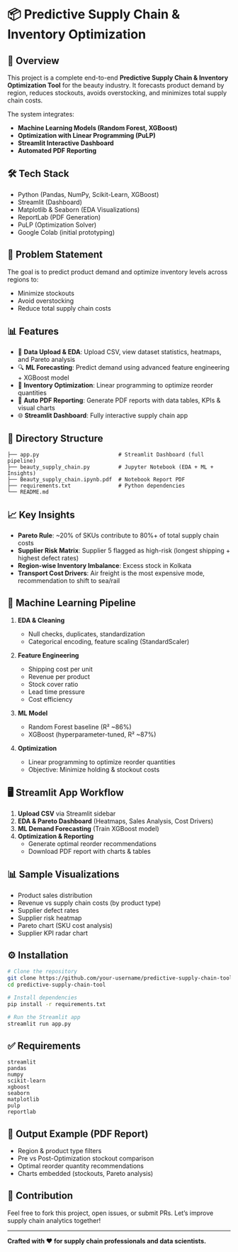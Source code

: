 # 📦 Predictive Supply Chain & Inventory Optimization 

## 🚀 Overview
This project is a complete end-to-end **Predictive Supply Chain & Inventory Optimization Tool** for the beauty industry. It forecasts product demand by region, reduces stockouts, avoids overstocking, and minimizes total supply chain costs.

The system integrates:
- **Machine Learning Models (Random Forest, XGBoost)**
- **Optimization with Linear Programming (PuLP)**
- **Streamlit Interactive Dashboard**
- **Automated PDF Reporting**

## 🛠️ Tech Stack
- Python (Pandas, NumPy, Scikit-Learn, XGBoost)
- Streamlit (Dashboard)
- Matplotlib & Seaborn (EDA Visualizations)
- ReportLab (PDF Generation)
- PuLP (Optimization Solver)
- Google Colab (initial prototyping)

## 🎯 Problem Statement
The goal is to predict product demand and optimize inventory levels across regions to:
- Minimize stockouts
- Avoid overstocking
- Reduce total supply chain costs

## 📊 Features
- 📁 **Data Upload & EDA**: Upload CSV, view dataset statistics, heatmaps, and Pareto analysis
- 🔍 **ML Forecasting**: Predict demand using advanced feature engineering + XGBoost model
- 🎯 **Inventory Optimization**: Linear programming to optimize reorder quantities
- 📝 **Auto PDF Reporting**: Generate PDF reports with data tables, KPIs & visual charts
- 🌐 **Streamlit Dashboard**: Fully interactive supply chain app

## 📂 Directory Structure
```text
├── app.py                         # Streamlit Dashboard (full pipeline)
├── beauty_supply_chain.py         # Jupyter Notebook (EDA + ML + Insights)
├── Beauty_supply_chain.ipynb.pdf  # Notebook Report PDF
├── requirements.txt               # Python dependencies
└── README.md
```

## 📈 Key Insights
- **Pareto Rule**: ~20% of SKUs contribute to 80%+ of total supply chain costs
- **Supplier Risk Matrix**: Supplier 5 flagged as high-risk (longest shipping + highest defect rates)
- **Region-wise Inventory Imbalance**: Excess stock in Kolkata
- **Transport Cost Drivers**: Air freight is the most expensive mode, recommendation to shift to sea/rail

## 🧠 Machine Learning Pipeline
1. **EDA & Cleaning**
   - Null checks, duplicates, standardization
   - Categorical encoding, feature scaling (StandardScaler)

2. **Feature Engineering**
   - Shipping cost per unit
   - Revenue per product
   - Stock cover ratio
   - Lead time pressure
   - Cost efficiency

3. **ML Model**
   - Random Forest baseline (R² ~86%)
   - XGBoost (hyperparameter-tuned, R² ~87%)
   
4. **Optimization**
   - Linear programming to optimize reorder quantities
   - Objective: Minimize holding & stockout costs

## 🖥️ Streamlit App Workflow
1. **Upload CSV** via Streamlit sidebar
2. **EDA & Pareto Dashboard** (Heatmaps, Sales Analysis, Cost Drivers)
3. **ML Demand Forecasting** (Train XGBoost model)
4. **Optimization & Reporting**
   - Generate optimal reorder recommendations
   - Download PDF report with charts & tables

## 📊 Sample Visualizations
- Product sales distribution
- Revenue vs supply chain costs (by product type)
- Supplier defect rates
- Supplier risk heatmap
- Pareto chart (SKU cost analysis)
- Supplier KPI radar chart

## ⚙️ Installation
```bash
# Clone the repository
git clone https://github.com/your-username/predictive-supply-chain-tool.git
cd predictive-supply-chain-tool

# Install dependencies
pip install -r requirements.txt

# Run the Streamlit app
streamlit run app.py
```

## ✅ Requirements
```
streamlit
pandas
numpy
scikit-learn
xgboost
seaborn
matplotlib
pulp
reportlab
```

## 📄 Output Example (PDF Report)
- Region & product type filters
- Pre vs Post-Optimization stockout comparison
- Optimal reorder quantity recommendations
- Charts embedded (stockouts, Pareto analysis)

## 🤝 Contribution
Feel free to fork this project, open issues, or submit PRs. Let’s improve supply chain analytics together!


---

**Crafted with ❤️ for supply chain professionals and data scientists.**
